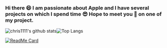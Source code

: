 ### Hi there 😄 I am passionate about Apple and I have several projects on which I spend time 😎 Hope to meet you 🤝 on one of my project.
![chris1111's github stats](https://github-readme-stats.vercel.app/api?username=chris1111&show_icons=true)![Top Langs](https://github-readme-stats.vercel.app/api/top-langs/?username=chris1111&hide=php,css&layout=compact)

[![ReadMe Card](https://github-readme-stats.vercel.app/api/pin/?username=chris1111&repo=github-readme-stats)](https://github.com/anuraghazra/github-readme-stats)







